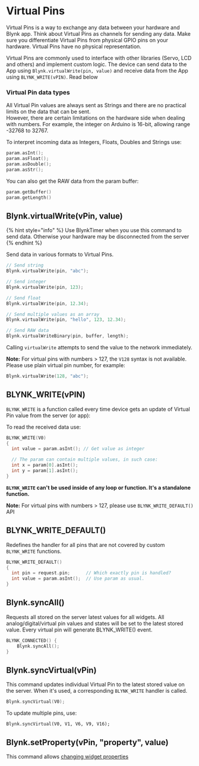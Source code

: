# Virtual Pins

Virtual Pins is a way to exchange any data between your hardware and Blynk app. Think about Virtual Pins as channels for sending any data. Make sure you differentiate Virtual Pins from physical GPIO pins on your hardware. Virtual Pins have no physical representation.

Virtual Pins are commonly used to interface with other libraries \(Servo, LCD and others\) and implement custom logic. The device can send data to the App using `Blynk.virtualWrite(pin, value)` and receive data from the App using `BLYNK_WRITE(vPIN)`. Read below

### Virtual Pin data types

All Virtual Pin values are always sent as Strings and there are no practical limits on the data that can be sent.  
However, there are certain limitations on the hardware side when dealing with numbers. For example, the integer on Arduino is 16-bit, allowing range -32768 to 32767.

To interpret incoming data as Integers, Floats, Doubles and Strings use:

```cpp
param.asInt();
param.asFloat();
param.asDouble();
param.asStr();
```

You can also get the RAW data from the param buffer:

```cpp
param.getBuffer()
param.getLength()
```

## Blynk.virtualWrite\(vPin, value\)

{% hint style="info" %}
Use BlynkTimer when you use this command to send data. Otherwise your hardware may be disconnected from the server
{% endhint %}

Send data in various formats to Virtual Pins.

```cpp
// Send string
Blynk.virtualWrite(pin, "abc");

// Send integer
Blynk.virtualWrite(pin, 123);

// Send float
Blynk.virtualWrite(pin, 12.34);

// Send multiple values as an array
Blynk.virtualWrite(pin, "hello", 123, 12.34);

// Send RAW data
Blynk.virtualWriteBinary(pin, buffer, length);
```

Calling `virtualWrite` attempts to send the value to the network immediately.

**Note:** For virtual pins with numbers &gt; 127, the `V128` syntax is not available.  
Please use plain virtual pin number, for example:

```cpp
Blynk.virtualWrite(128, "abc");
```

## BLYNK\_WRITE\(vPIN\)

`BLYNK_WRITE` is a function called every time device gets an update of Virtual Pin value from the server \(or app\):

To read the received data use:

```cpp
BLYNK_WRITE(V0)
{   
  int value = param.asInt(); // Get value as integer

  // The param can contain multiple values, in such case:
  int x = param[0].asInt();
  int y = param[1].asInt();
}
```

**`BLYNK_WRITE` can't be used inside of any loop or function. It's a standalone function.**

**Note:** For virtual pins with numbers &gt; 127, please use `BLYNK_WRITE_DEFAULT()` API

## BLYNK\_WRITE\_DEFAULT\(\)

Redefines the handler for all pins that are not covered by custom `BLYNK_WRITE` functions.

```cpp
BLYNK_WRITE_DEFAULT()
{
  int pin = request.pin;      // Which exactly pin is handled?
  int value = param.asInt();  // Use param as usual.
}
```

## Blynk.syncAll\(\)

Requests all stored on the server latest values for all widgets. All analog/digital/virtual pin values and states will be set to the latest stored value. Every virtual pin will generate BLYNK\_WRITE\(\) event.

```cpp
BLYNK_CONNECTED() {
    Blynk.syncAll();
}
```

## Blynk.syncVirtual\(vPin\)

This command updates individual Virtual Pin to the latest stored value on the server. When it's used, a corresponding `BLYNK_WRITE` handler is called.

```cpp
Blynk.syncVirtual(V0);
```

To update multiple pins, use:

```text
Blynk.syncVirtual(V0, V1, V6, V9, V16);
```

## Blynk.setProperty\(vPin, "property", value\)

This command allows [changing widget properties](https://github.com/blynkkk/docs/tree/b7e1f17dc099ba9cebae3461a13ca2fe69b767a8/blynk.edgent/api/blynkfirmware.md#blynk-main-operations-change-widget-properties)


